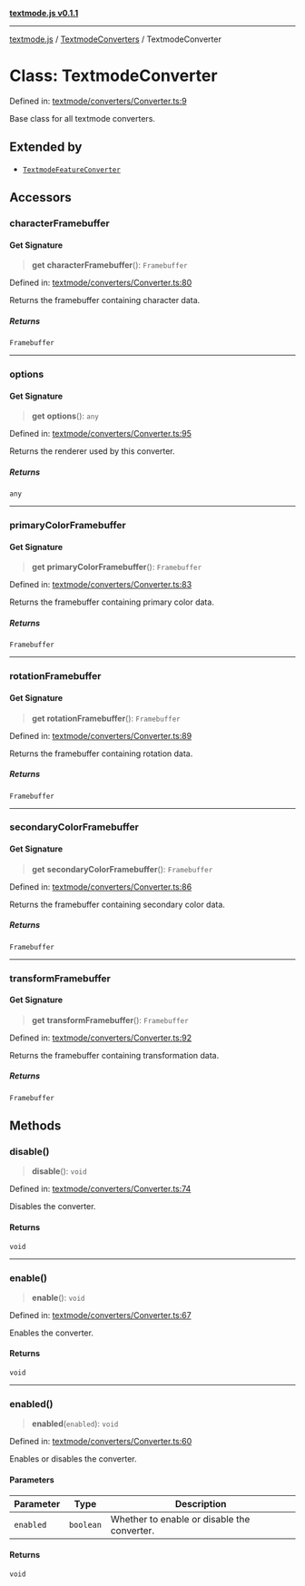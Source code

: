 [**textmode.js v0.1.1**](../../../../README.md)

***

[textmode.js](../../../../README.md) / [TextmodeConverters](../README.md) / TextmodeConverter

# Class: TextmodeConverter

Defined in: [textmode/converters/Converter.ts:9](https://github.com/humanbydefinition/textmode.js-dev/blob/a65ef74f9f1cec2f9aa76c00793fa738c0824751/src/textmode/converters/Converter.ts#L9)

Base class for all textmode converters.

## Extended by

- [`TextmodeFeatureConverter`](TextmodeFeatureConverter.md)

## Accessors

### characterFramebuffer

#### Get Signature

> **get** **characterFramebuffer**(): `Framebuffer`

Defined in: [textmode/converters/Converter.ts:80](https://github.com/humanbydefinition/textmode.js-dev/blob/a65ef74f9f1cec2f9aa76c00793fa738c0824751/src/textmode/converters/Converter.ts#L80)

Returns the framebuffer containing character data.

##### Returns

`Framebuffer`

***

### options

#### Get Signature

> **get** **options**(): `any`

Defined in: [textmode/converters/Converter.ts:95](https://github.com/humanbydefinition/textmode.js-dev/blob/a65ef74f9f1cec2f9aa76c00793fa738c0824751/src/textmode/converters/Converter.ts#L95)

Returns the renderer used by this converter.

##### Returns

`any`

***

### primaryColorFramebuffer

#### Get Signature

> **get** **primaryColorFramebuffer**(): `Framebuffer`

Defined in: [textmode/converters/Converter.ts:83](https://github.com/humanbydefinition/textmode.js-dev/blob/a65ef74f9f1cec2f9aa76c00793fa738c0824751/src/textmode/converters/Converter.ts#L83)

Returns the framebuffer containing primary color data.

##### Returns

`Framebuffer`

***

### rotationFramebuffer

#### Get Signature

> **get** **rotationFramebuffer**(): `Framebuffer`

Defined in: [textmode/converters/Converter.ts:89](https://github.com/humanbydefinition/textmode.js-dev/blob/a65ef74f9f1cec2f9aa76c00793fa738c0824751/src/textmode/converters/Converter.ts#L89)

Returns the framebuffer containing rotation data.

##### Returns

`Framebuffer`

***

### secondaryColorFramebuffer

#### Get Signature

> **get** **secondaryColorFramebuffer**(): `Framebuffer`

Defined in: [textmode/converters/Converter.ts:86](https://github.com/humanbydefinition/textmode.js-dev/blob/a65ef74f9f1cec2f9aa76c00793fa738c0824751/src/textmode/converters/Converter.ts#L86)

Returns the framebuffer containing secondary color data.

##### Returns

`Framebuffer`

***

### transformFramebuffer

#### Get Signature

> **get** **transformFramebuffer**(): `Framebuffer`

Defined in: [textmode/converters/Converter.ts:92](https://github.com/humanbydefinition/textmode.js-dev/blob/a65ef74f9f1cec2f9aa76c00793fa738c0824751/src/textmode/converters/Converter.ts#L92)

Returns the framebuffer containing transformation data.

##### Returns

`Framebuffer`

## Methods

### disable()

> **disable**(): `void`

Defined in: [textmode/converters/Converter.ts:74](https://github.com/humanbydefinition/textmode.js-dev/blob/a65ef74f9f1cec2f9aa76c00793fa738c0824751/src/textmode/converters/Converter.ts#L74)

Disables the converter.

#### Returns

`void`

***

### enable()

> **enable**(): `void`

Defined in: [textmode/converters/Converter.ts:67](https://github.com/humanbydefinition/textmode.js-dev/blob/a65ef74f9f1cec2f9aa76c00793fa738c0824751/src/textmode/converters/Converter.ts#L67)

Enables the converter.

#### Returns

`void`

***

### enabled()

> **enabled**(`enabled`): `void`

Defined in: [textmode/converters/Converter.ts:60](https://github.com/humanbydefinition/textmode.js-dev/blob/a65ef74f9f1cec2f9aa76c00793fa738c0824751/src/textmode/converters/Converter.ts#L60)

Enables or disables the converter.

#### Parameters

| Parameter | Type | Description |
| ------ | ------ | ------ |
| `enabled` | `boolean` | Whether to enable or disable the converter. |

#### Returns

`void`
